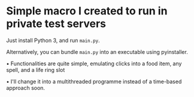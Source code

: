# Simple macro I created to run in private test servers

Just install Python 3, and run `main.py`.

Alternatively, you can bundle `main.py` into an executable using pyinstaller.

• Functionalities are quite simple, emulating clicks into a food item, any spell, and a life ring slot

• I'll change it into a multithreaded programme instead of a time-based approach soon.
